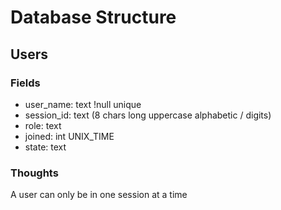 # Database Structure

## Users

### Fields
- user_name: text !null unique
- session_id: text (8 chars long uppercase alphabetic / digits)
- role: text
- joined: int UNIX_TIME
- state: text

### Thoughts
A user can only be in one session at a time